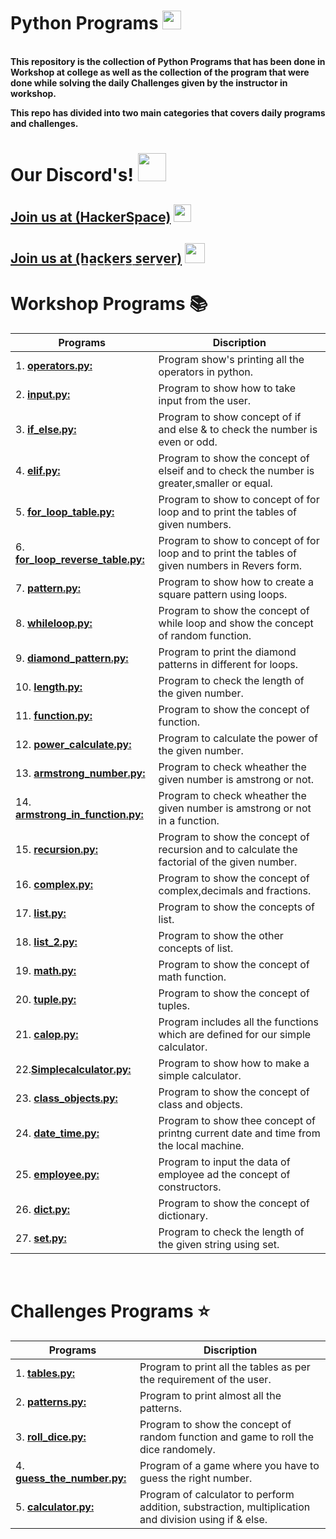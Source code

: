 # Python Programs <img src="https://i.imgur.com/YbEvz0e.png" height=30px width=30px>

<br><b>
This repository is the collection of Python Programs that has been done in Workshop at college as well as the collection of the program that were done while solving the daily Challenges given by the instructor in workshop. 

This repo has divided into two main categories that covers daily programs and challenges.
</b>

# Our Discord's! <img src="https://i.imgur.com/YrfDw86.gif" height=45px>

**[<h2>Join us at (HackerSpace)](https://discord.gg/5PNFxQF2nz)** <img src="https://i.imgur.com/FDMjbFf.png" height=28px>

**[<h2>Join us at (h̲a̲c̲k̲e̲r̲s̲ ̲s̲e̲r̲v̲e̲r̲)](https://discord.gg/5uZjRKHmJQ)** <img src="https://i.imgur.com/Fh1OlVZ.png" height=32px>

# Workshop Programs 📚

| Programs                                           |Discription                             |
|----------------------------------------------------|----------------------------------------|
|1. **[operators.py:](Day_1/operators.py)**| Program show's printing all the operators in python.|
|2. **[input.py:](Day_1/input.py)**| Program to show how to take input from the user.|
|3. **[if_else.py:](Day_1/if_else.py)**| Program to show concept of if and else & to check the number is even or odd.|
|4. **[elif.py:](Day_1/elif.py)**| Program to show the concept of elseif and  to check the number is greater,smaller or equal.|
|5. **[for_loop_table.py:](Day_1/for_loop_table.py)**| Program to show to concept of for loop and to print the tables of given numbers.|
|6. **[for_loop_reverse_table.py:](Day_1/for_loop_reverse_table.py)**| Program to show to concept of for loop and to print the tables of given numbers in Revers form.|
|7. **[pattern.py:](Day_1/pattern.py)**| Program to show how to create a square pattern using loops.|
|8. **[whileloop.py:](Day_2/whileloop.py)**| Program to show the concept of while loop and show the concept of random function.|
|9. **[diamond_pattern.py:](Day_2/diamond_pattern.py)**| Program to print the diamond patterns in different for loops.|
|10. **[length.py:](Day_3/length.py)**| Program to check the length of the given number.|
|11. **[function.py:](Day_3/function.py)**| Program to show the concept of function.|
|12. **[power_calculate.py:](Day_3/power_calculate.py)**| Program to calculate the power of the given number.|
|13. **[armstrong_number.py:](Day_3/armstrong_number.py)**| Program to check wheather the given number is amstrong or not.|
|14. **[armstrong_in_function.py:](Day_3/armstrong_in_function.py)**| Program to check wheather the given number is amstrong or not in a function.|
|15. **[recursion.py:](Day_3/recursion.py)**| Program to show the concept of recursion and to calculate the factorial of the given number.|
|16. **[complex.py:](Day_4/complex.py)**| Program to show the concept of complex,decimals and fractions.|
|17. **[list.py:](Day_4/list.py)**| Program to show the concepts of list.|
|18. **[list_2.py:](Day_4/list_2.py)**| Program to show the other concepts of list.|
|19. **[math.py:](Day_4/math.py)**| Program to show the concept of math function.|
|20. **[tuple.py:](Day_4/tuple.py)**| Program to show the concept of tuples.|
|21. **[calop.py:](Day_5/calop.py)**| Program includes all the functions which are defined for our simple calculator.|
|22.**[Simplecalculator.py:](Day_5/Simplecalculator.py)**| Program to show how to make a simple calculator.|
|23. **[class_objects.py:](Day_5/class_objects.py)**| Program to show the concept of class and objects.|
|24. **[date_time.py:](Day_5/date_time.py)**| Program to show thee concept of printng current date and time from the local machine.|
|25. **[employee.py:](Day_5/employee.py)**| Program to input the data of employee ad the concept of constructors.|
|26. **[dict.py:](Day_6/dict.py)**| Program to show the concept of dictionary.|
|27. **[set.py:](Day_6/set.py)**| Program to check the length of the given string using set.|
<br>

# Challenges Programs ⭐

| Programs                                           |Discription                             |
|----------------------------------------------------|----------------------------------------|
|1. **[tables.py:](Challenges/Day_1/tables.py)**| Program to print all the tables as per the requirement of the user.|
|2. **[patterns.py:](Challenges/Day_1/patterns.py)**| Program to print almost all the patterns.|
|3. **[roll_dice.py:](Challenges/Day_2/roll_dice.py)**| Program to show the concept of random function and game to roll the dice randomely.|
|4. **[guess_the_number.py:](Challenges/Day_2/guess_the_number.py)**| Program of a game where you have to guess the right number.|
|5. **[calculator.py:](Challenges/Day_3/calculator.py)**| Program of calculator to perform addition, substraction, multiplication and division using if & else.|


